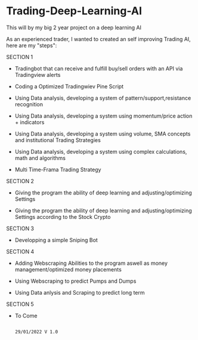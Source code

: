 # Trading-Deep-Learning-AI
This will by my big 2 year project on a deep learning AI 

As an experienced trader, I wanted to created an self improving Trading AI, here are my "steps":


SECTION 1

- Tradingbot that can receive and fulfill buy/sell orders with an API via Tradingview alerts

- Coding a Optimized Tradingwiev Pine Script

- Using Data analysis, developing a system of pattern/support,resistance recognition

- Using Data analysis, developing a system using momentum/price action + indicators

- Using Data analysis, developing a system using volume, SMA concepts and institutional Trading Strategies

- Using Data analysis, developing a system using complex calculations, math and algorithms

- Multi Time-Frama Trading Strategy

SECTION 2

- Giving the program the ability of deep learning and adjusting/optimizing Settings

- Giving the program the ability of deep learning and adjusting/optimizing Settings according to the Stock Crypto


SECTION 3

- Developping a simple Sniping Bot


SECTION 4

- Adding Webscraping Abilities to the program aswell as money management/optimized money placements

- Using Webscraping to predict Pumps and Dumps

- Using Data anlysis and Scraping to predict long term


SECTION 5

- To Come


                                                                                                             29/01/2022 V 1.0
